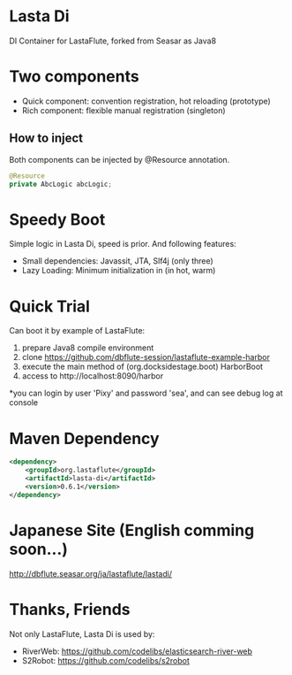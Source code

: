 # Lasta Di
DI Container for LastaFlute, forked from Seasar as Java8

# Two components
- Quick component: convention registration, hot reloading (prototype)
- Rich component: flexible manual registration (singleton)

## How to inject
Both components can be injected by @Resource annotation.
```java
@Resource
private AbcLogic abcLogic;
```

# Speedy Boot
Simple logic in Lasta Di, speed is prior.
And following features:
- Small dependencies: Javassit, JTA, Slf4j (only three)
- Lazy Loading: Minimum initialization in (in hot, warm)

# Quick Trial
Can boot it by example of LastaFlute:

1. prepare Java8 compile environment
2. clone https://github.com/dbflute-session/lastaflute-example-harbor
3. execute the main method of (org.docksidestage.boot) HarborBoot
4. access to http://localhost:8090/harbor

*you can login by user 'Pixy' and password 'sea', and can see debug log at console

# Maven Dependency
```xml
<dependency>
    <groupId>org.lastaflute</groupId>
    <artifactId>lasta-di</artifactId>
    <version>0.6.1</version>
</dependency>
```

# Japanese Site (English comming soon...)
http://dbflute.seasar.org/ja/lastaflute/lastadi/

# Thanks, Friends
Not only LastaFlute, Lasta Di is used by:
- RiverWeb: https://github.com/codelibs/elasticsearch-river-web
- S2Robot: https://github.com/codelibs/s2robot
